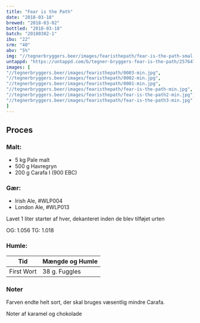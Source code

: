 ```yaml
---
title: "Fear is the Path"
date: "2018-03-18"
brewed: "2018-03-02"
bottled: "2018-03-18"
batch: "20180302-1"
ibu: "22"
srm: "40"
abv: "5%"
img: "//tegnerbryggers.beer/images/fearisthepath/fear-is-the-path-smal-min.jpg"
untappd: "https://untappd.com/b/tegner-bryggers-fear-is-the-path/2576478"
images: [
"//tegnerbryggers.beer/images/fearisthepath/0003-min.jpg",
"//tegnerbryggers.beer/images/fearisthepath/0002-min.jpg",
"//tegnerbryggers.beer/images/fearisthepath/0001-min.jpg",
"//tegnerbryggers.beer/images/fearisthepath/fear-is-the-path-min.jpg",
"//tegnerbryggers.beer/images/fearisthepath/fear-is-the-path2-min.jpg",
"//tegnerbryggers.beer/images/fearisthepath/fear-is-the-path3-min.jpg"
]
---
```


## Proces

### Malt:

* 5 kg Pale malt
* 500 g Havregryn
* 200 g Carafa I (900 EBC)

### Gær:

* Irish Ale, #WLP004
* London Ale, #WLP013

Lavet 1 liter starter af hver, dekanteret inden de blev tilføjet urten

OG: 1.056
TG: 1.018

### Humle:

| Tid        | Mængde og Humle |
| ---------- | --------------- |
| First Wort | 38 g. Fuggles   |

### Noter

Farven endte helt sort, der skal bruges væsentlig mindre Carafa.

Noter af karamel og chokolade
